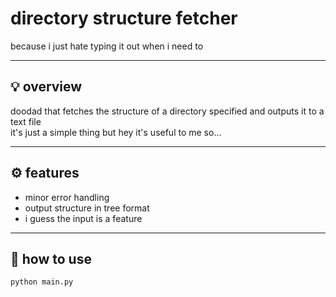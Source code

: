 # directory structure fetcher

because i just hate typing it out when i need to

---

## 💡 overview

doodad that fetches the structure of a directory specified and outputs it to a text file  
it's just a simple thing but hey it's useful to me so...

---

## ⚙️ features

- minor error handling
- output structure in tree format
- i guess the input is a feature

---

## 🚀 how to use

```bash
python main.py
```
